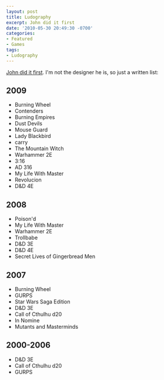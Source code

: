 ```yaml
---
layout: post
title: Ludography
excerpt: John did it first
date: '2010-05-30 20:49:30 -0700'
categories:
- Featured
- Games
tags:
- Ludography
---
```

[John did it first](http://mightyatom.blogspot.com/2010/05/rpgs-i-played-1983-2003.html). I'm not the designer he is, so just a written list:

## 2009

* Burning Wheel
* Contenders
* Burning Empires
* Dust Devils
* Mouse Guard
* Lady Blackbird
* carry
* The Mountain Witch
* Warhammer 2E
* 3:16
* AD 316
* My Life With Master
* Revolucion
* D&D 4E

## 2008

* Poison'd
* My Life With Master
* Warhammer 2E
* Trollbabe
* D&D 3E
* D&D 4E
* Secret Lives of Gingerbread Men

## 2007

* Burning Wheel
* GURPS
* Star Wars Saga Edition
* D&D 3E
* Call of Cthulhu d20
* In Nomine
* Mutants and Masterminds

## 2000-2006

* D&D 3E
* Call of Cthulhu d20
* GURPS
